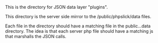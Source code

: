 This is the directory for JSON data layer "plugins".  

This directory is the server side mirror to the /public/phpslick/data files.

Each file in the directory should have a matching file in the public...data 
directory.  The idea is that each server php file should have a matching js 
that marshalls the JSON calls.

 